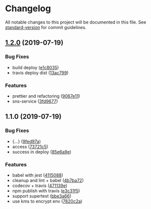 # Changelog

All notable changes to this project will be documented in this file. See [standard-version](https://github.com/conventional-changelog/standard-version) for commit guidelines.

## [1.2.0](https://github.com/lemoncloud-io/lemon-hello-api/compare/v1.1.0...v1.2.0) (2019-07-19)


### Bug Fixes

* build deploy ([e1c8035](https://github.com/lemoncloud-io/lemon-hello-api/commit/e1c8035))
* travis deploy dist ([13ac799](https://github.com/lemoncloud-io/lemon-hello-api/commit/13ac799))


### Features

* prettier and refactoring ([9067e11](https://github.com/lemoncloud-io/lemon-hello-api/commit/9067e11))
* sns-service ([3fd9677](https://github.com/lemoncloud-io/lemon-hello-api/commit/3fd9677))



## 1.1.0 (2019-07-19)


### Bug Fixes

* {...} ([9fed97a](https://github.com/lemoncloud-io/lemon-hello-api/commit/9fed97a))
* access ([73721c5](https://github.com/lemoncloud-io/lemon-hello-api/commit/73721c5))
* success in deploy ([85e6a9e](https://github.com/lemoncloud-io/lemon-hello-api/commit/85e6a9e))


### Features

* babel with jest ([4115088](https://github.com/lemoncloud-io/lemon-hello-api/commit/4115088))
* cleanup and lint + babel ([4b7ba72](https://github.com/lemoncloud-io/lemon-hello-api/commit/4b7ba72))
* codecov + travis ([471139e](https://github.com/lemoncloud-io/lemon-hello-api/commit/471139e))
* npm publish with travis ([e3c31f5](https://github.com/lemoncloud-io/lemon-hello-api/commit/e3c31f5))
* support supertest ([bbe3a66](https://github.com/lemoncloud-io/lemon-hello-api/commit/bbe3a66))
* use kms to encrypt env ([7820c2a](https://github.com/lemoncloud-io/lemon-hello-api/commit/7820c2a))

